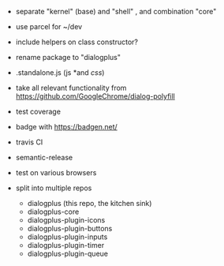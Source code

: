 - separate "kernel" (base) and "shell" , and combination "core"
- use parcel for ~/dev

- include helpers on class constructor?

- rename package to "dialogplus"
- .standalone.js (js *and *css*)
- take all relevant functionality from https://github.com/GoogleChrome/dialog-polyfill
- test coverage

- badge with https://badgen.net/
- travis CI
- semantic-release
- test on various browsers

- split into multiple repos
  - dialogplus (this repo, the kitchen sink)
  - dialogplus-core
  - dialogplus-plugin-icons
  - dialogplus-plugin-buttons
  - dialogplus-plugin-inputs
  - dialogplus-plugin-timer
  - dialogplus-plugin-queue
